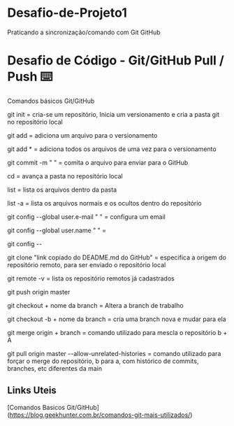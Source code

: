# Desafio-de-Projeto1
Praticando a sincronização/comando com Git GitHub



# Desafio de Código - Git/GitHub Pull / Push :keyboard:

Comandos básicos Git/GitHub

git init = cria-se um repositório, Inicia um versionamento e cria a pasta git no repositório local

git add = adiciona um arquivo para o versionamento

git add * = adiciona todos os arquivos de uma vez para o versionamento

git commit -m " " = comita o arquivo para enviar para o GitHub

cd = avança a pasta no repositório local

list = lista os arquivos dentro da pasta 

list -a = lista os arquivos normais e os ocultos dentro do repositório

git config --global user.e-mail " " = configura um email

git config --global user.name " " =

git config --

git clone "link copiado do DEADME.md do GitHub" = especifica a origem do repositório remoto, para ser enviado o repositório local

git remote -v = lista os repositório remotos já cadastrados

git push origin master

git checkout + nome da branch = Altera a branch de trabalho

git checkout -b + nome da branch = cria uma branch nova e mudar para ela

git merge origin + branch = comando utilizado para mescla o repositório b + A

git pull origin master --allow-unrelated-histories = comando utilizado para forçar o merge do repositório, b para a, com histórico de commits, branches, etc diferentes da main



## Links Uteis 
[Comandos Basicos Git/GitHub] (https://blog.geekhunter.com.br/comandos-git-mais-utilizados/)

